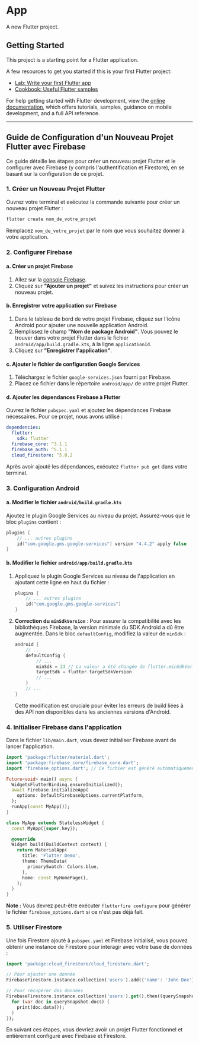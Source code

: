 # App

A new Flutter project.

## Getting Started

This project is a starting point for a Flutter application.

A few resources to get you started if this is your first Flutter project:

- [Lab: Write your first Flutter app](https://docs.flutter.dev/get-started/codelab)
- [Cookbook: Useful Flutter samples](https://docs.flutter.dev/cookbook)

For help getting started with Flutter development, view the
[online documentation](https://docs.flutter.dev/), which offers tutorials,
samples, guidance on mobile development, and a full API reference.

---

## Guide de Configuration d'un Nouveau Projet Flutter avec Firebase

Ce guide détaille les étapes pour créer un nouveau projet Flutter et le configurer avec Firebase (y compris l'authentification et Firestore), en se basant sur la configuration de ce projet.

### 1. Créer un Nouveau Projet Flutter

Ouvrez votre terminal et exécutez la commande suivante pour créer un nouveau projet Flutter :
```bash
flutter create nom_de_votre_projet
```
Remplacez `nom_de_votre_projet` par le nom que vous souhaitez donner à votre application.

### 2. Configurer Firebase

#### a. Créer un projet Firebase
1.  Allez sur la [console Firebase](https://console.firebase.google.com/).
2.  Cliquez sur **"Ajouter un projet"** et suivez les instructions pour créer un nouveau projet.

#### b. Enregistrer votre application sur Firebase
1.  Dans le tableau de bord de votre projet Firebase, cliquez sur l'icône Android pour ajouter une nouvelle application Android.
2.  Remplissez le champ **"Nom de package Android"**. Vous pouvez le trouver dans votre projet Flutter dans le fichier `android/app/build.gradle.kts`, à la ligne `applicationId`.
3.  Cliquez sur **"Enregistrer l'application"**.

#### c. Ajouter le fichier de configuration Google Services
1.  Téléchargez le fichier `google-services.json` fourni par Firebase.
2.  Placez ce fichier dans le répertoire `android/app/` de votre projet Flutter.

#### d. Ajouter les dépendances Firebase à Flutter
Ouvrez le fichier `pubspec.yaml` et ajoutez les dépendances Firebase nécessaires. Pour ce projet, nous avons utilisé :
```yaml
dependencies:
  flutter:
    sdk: flutter
  firebase_core: ^3.1.1
  firebase_auth: ^5.1.1
  cloud_firestore: ^5.0.2
```
Après avoir ajouté les dépendances, exécutez `flutter pub get` dans votre terminal.

### 3. Configuration Android

#### a. Modifier le fichier `android/build.gradle.kts`
Ajoutez le plugin Google Services au niveau du projet. Assurez-vous que le bloc `plugins` contient :
```kotlin
plugins {
    // ... autres plugins
    id("com.google.gms.google-services") version "4.4.2" apply false
}
```

#### b. Modifier le fichier `android/app/build.gradle.kts`
1.  Appliquez le plugin Google Services au niveau de l'application en ajoutant cette ligne en haut du fichier :
    ```kotlin
    plugins {
        // ... autres plugins
        id("com.google.gms.google-services")
    }
    ```
2.  **Correction du `minSdkVersion`** : Pour assurer la compatibilité avec les bibliothèques Firebase, la version minimale du SDK Android a dû être augmentée. Dans le bloc `defaultConfig`, modifiez la valeur de `minSdk` :
    ```kotlin
    android {
        // ...
        defaultConfig {
            // ...
            minSdk = 23 // La valeur a été changée de flutter.minSdkVersion à 23
            targetSdk = flutter.targetSdkVersion
            // ...
        }
        // ...
    }
    ```
    Cette modification est cruciale pour éviter les erreurs de build liées à des API non disponibles dans les anciennes versions d'Android.

### 4. Initialiser Firebase dans l'application

Dans le fichier `lib/main.dart`, vous devez initialiser Firebase avant de lancer l'application.

```dart
import 'package:flutter/material.dart';
import 'package:firebase_core/firebase_core.dart';
import 'firebase_options.dart'; // Ce fichier est généré automatiquement

Future<void> main() async {
  WidgetsFlutterBinding.ensureInitialized();
  await Firebase.initializeApp(
    options: DefaultFirebaseOptions.currentPlatform,
  );
  runApp(const MyApp());
}

class MyApp extends StatelessWidget {
  const MyApp({super.key});

  @override
  Widget build(BuildContext context) {
    return MaterialApp(
      title: 'Flutter Demo',
      theme: ThemeData(
        primarySwatch: Colors.blue,
      ),
      home: const MyHomePage(),
    );
  }
}
```
**Note :** Vous devrez peut-être exécuter `flutterfire configure` pour générer le fichier `firebase_options.dart` si ce n'est pas déjà fait.

### 5. Utiliser Firestore

Une fois Firestore ajouté à `pubspec.yaml` et Firebase initialisé, vous pouvez obtenir une instance de Firestore pour interagir avec votre base de données :

```dart
import 'package:cloud_firestore/cloud_firestore.dart';

// Pour ajouter une donnée
FirebaseFirestore.instance.collection('users').add({'name': 'John Doe'});

// Pour récupérer des données
FirebaseFirestore.instance.collection('users').get().then((querySnapshot) {
  for (var doc in querySnapshot.docs) {
    print(doc.data());
  }
});
```

En suivant ces étapes, vous devriez avoir un projet Flutter fonctionnel et entièrement configuré avec Firebase et Firestore.
